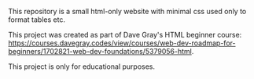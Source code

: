 This repository is a small html-only website with minimal css used only to format tables etc.

This project was created as part of Dave Gray's HTML beginner course: https://courses.davegray.codes/view/courses/web-dev-roadmap-for-beginners/1702821-web-dev-foundations/5379056-html.

This project is only for educational purposes.
